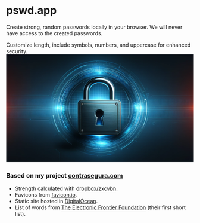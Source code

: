 # pswd.app
Create strong, random passwords locally in your browser. We will never have access to the created passwords.

Customize length, include symbols, numbers, and uppercase for enhanced security. 
![Digital Lock Image](static/og-picture.webp)

### Based on my project [contrasegura.com](https://github.com/jorgesoft/contrasegura.com)

- Strength calculated with [dropbox/zxcvbn](https://github.com/dropbox/zxcvbn).
- Favicons from [favicon.io](https://favicon.io/emoji-favicons/).
- Static site hosted in [DigitalOcean](https://www.digitalocean.com/).
- List of words from [The Electronic Frontier Foundation](https://www.eff.org/deeplinks/2016/07/new-wordlists-random-passphrases) (their first short list).
